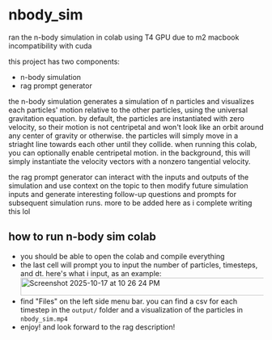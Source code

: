 # nbody_sim

ran the n-body simulation in colab using T4 GPU due to m2 macbook incompatibility with cuda

this project has two components:
- n-body simulation
- rag prompt generator

the n-body simulation generates a simulation of n particles and visualizes each particles' motion relative to the other particles, using the universal gravitation equation. 
by default, the particles are instantiated with zero velocity, so their motion is not centripetal and won't look like an orbit around any center of gravity or otherwise. 
the particles will simply move in a striaght line towards each other until they collide. when running this colab, you can optionally enable centripetal motion. in the background, 
this will simply instantiate the velocity vectors with a nonzero tangential velocity.

the rag prompt generator can interact with the inputs and outputs of the simulation and use context on the topic to then modify future simulation inputs and
generate interesting follow-up questions and prompts for subsequent simulation runs. more to be added here as i complete writing this lol

## how to run n-body sim colab
- you should be able to open the colab and compile everything
- the last cell will prompt you to input the number of particles, timesteps, and dt. here's what i input, as an example:
  <img width="733" height="35" alt="Screenshot 2025-10-17 at 10 26 24 PM" src="https://github.com/user-attachments/assets/39627dbd-8613-40f2-8d17-bff26157347c" />
- find "Files" on the left side menu bar. you can find a csv for each timestep in the `output/` folder and a visualization of the particles in `nbody_sim.mp4`
- enjoy! and look forward to the rag description!
